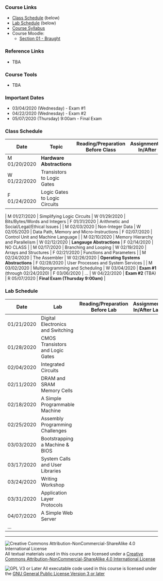 ### Course Links

- [Class Schedule](#class-schedule) (below)
- [Lab Schedule](#lab-schedule) (below)
- [Course Syllabus](./syllabus.md)
- Course Moodle:
  - [Section 01 - Braught](https://lms.dickinson.edu/course/view.php?id=42261)

### Reference Links

- TBA

### Course Tools

- TBA

### Important Dates

- 03/04/2020 (Wednesday) - Exam #1
- 04/22/2020 (Wednesday) - Exam #2
- 05/07/2020 (Thursday) 9:00am - Final Exam

### Class Schedule

Date         | Topic                                      | Reading/Preparation<br>Before Class   | Assignment/Activity<br>In/After Class
---          | ---                                        | ---                                   | ---
M 01/20/2020 | __Hardware Abstractions__                  |  
W 01/22/2020 | Transistors to Logic Gates                 |
F 01/24/2020 | Logic Gates to Logic Circuits              |
|
M 01/27/2020 | Simplifying Logic Circuits                 |
W 01/29/2020 | Bits/Bytes/Words and Integers              |
F 01/31/2020 | Arithmetic and Social/Legal/Ethical Issues |
|
M 02/03/2020 | Non-Integer Data                           |
W 02/05/2020 | Data Path, Memory and Micro-Instructions   |
F 02/07/2020 | Control Unit and Machine Language          |
|
M 02/10/2020 | Memory Hierarchy and Parallelism           |
W 02/12/2020 | __Langauge Abstractions__                  |
F 02/14/2020 | NO CLASS                                   |
|
M 02/17/2020 | Branching and Looping                      |
W 02/19/2020 | Arrays and Structures                      |
F 02/21/2020 | Functions and Parameters                   |
|
M 02/24/2020 | The Assembler                              |
W 02/26/2020 | __Operating Systems Abstractions__         |
F 02/28/2020 | User Processes and System Services         |
|
M 03/02/2020 | Multiprogramming and Scheduling            |
W 03/04/2020 | __Exam #1__ (through 02/24/2020)           |
F 03/06/2020 | ...
|
W 04/22/2020 | __Exam #2__ (TBA)
|
R 05/07/2020 | __Final Exam (Thursday 9:00am)__
|

<!--
W 09/11/2019  | Functions & The `math` module           | [3.1-3.3]                             | [Class05]<br>Due: 09/13 8:00am

[Class04]: https://github.com/dickinson-comp130/Class04/archive/f19.zip

-->

### Lab Schedule

Date         | Lab                                     | Reading/Preparation<br>Before Lab   | Assignment<br>In/After Lab
---          | ---                                     | ---                                 | ---
01/21/2020   | Digital Electronics and Switching       |
01/28/2020   | CMOS Transistors and Logic Gates        |
02/04/2020   | Integrated Circuits                     |
02/11/2020   | DRAM and SRAM Memory Cells              |
02/18/2020   | A Simple Programmable Machine           |
02/25/2020   | Assembly Programming Challenges         |
03/03/2020   | Bootstrapping a Machine & BIOS          |
03/17/2020   | System Calls and User Libraries         |
03/24/2020   | Writing Workshop                        |
03/31/2020   | Application Layer Protocols             |
04/07/2020   | A Simple Web Server                     |
...          |

___
![Creative Commons Attribution-NonCommercial-ShareAlike 4.0 International License](https://i.creativecommons.org/l/by-nc-sa/4.0/88x31.png "Creative Commons Attribution-NonCommercial-ShareAlike 4.0 International License") All textual materials used in this course are licensed under a [Creative Commons Attribution-NonCommercial-ShareAlike 4.0 International License](http://creativecommons.org/licenses/by-nc-sa/4.0/)

![GPL V3 or Later](https://www.gnu.org/graphics/gplv3-or-later-sm.png "GPL V3 or later") All executable code used in this course is licensed under the [GNU General Public License Version 3 or later](https://www.gnu.org/licenses/gpl.txt)
